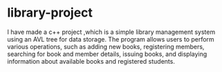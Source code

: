 # library-project
I have made a c++ project ,which is a simple library management system using an AVL tree for data storage. 
The program allows users to perform various operations, such as adding new books, registering members, searching for book and member details, issuing books, and displaying information about available books and registered students.
